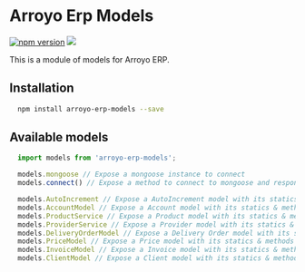 # Arroyo Erp Models

[![npm version](https://badge.fury.io/js/arroyo-erp-models.svg)](https://badge.fury.io/js/arroyo-erp-models)
![](https://github.com/soker90/arroyo-erp-models/workflows/Node.js%20CI/badge.svg)

This is a module of models for Arroyo ERP.

## Installation

```bash
  npm install arroyo-erp-models --save
```

## Available models

```javascript
  import models from 'arroyo-erp-models';

  models.mongoose // Expose a mongoose instance to connect
  models.connect() // Expose a method to connect to mongoose and response with the connection

  models.AutoIncrement // Expose a AutoIncrement model with its statics & methods
  models.AccountModel // Expose a Account model with its statics & methods
  models.ProductService // Expose a Product model with its statics & methods
  models.ProviderService // Expose a Provider model with its statics & methods
  models.DeliveryOrderModel // Expose a Delivery Order model with its statics & methods
  models.PriceModel // Expose a Price model with its statics & methods
  models.InvoiceModel // Expose a Invoice model with its statics & methods
  models.ClientModel // Expose a Client model with its statics & methods
```

